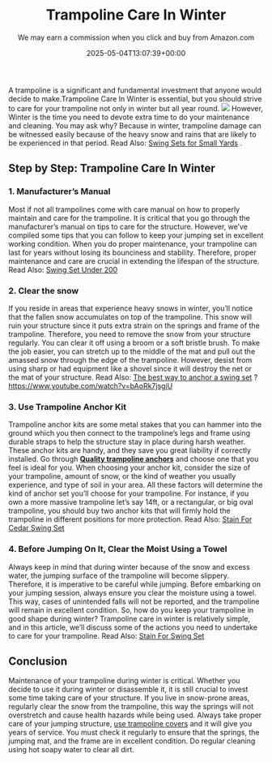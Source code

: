﻿---
author: We may earn a commission when you click and buy from Amazon.com
layout: post
title: Trampoline Care In Winter
date: '2025-05-04T13:07:39+00:00'
categories:
- Guide
tags: []
slug: /trampoline-care-in-winter/
lastmod: 2025-05-07T12:21:28+03:00
---

A trampoline is a significant and fundamental investment that anyone would decide to make.Trampoline Care In Winter is essential, but you should strive to care for your trampoline not only in winter but all year round.
![](/assets/img/img/)
However, Winter is the time you need to devote extra time to do your maintenance and cleaning.
You may ask why? Because in winter, trampoline damage can be witnessed easily because of the heavy snow and rains that are likely to be experienced in that period. Read Also:
[Swing Sets for Small Yards](https://pestpolicy.com/best-swing-sets-for-small-yards/)
.
## Step by Step: Trampoline Care In Winter
### 1. Manufacturer’s Manual
Most if not all trampolines come with care manual on how to properly maintain and care for the trampoline.
It is critical that you go through the manufacturer’s manual on tips to care for the structure. However, we’ve compiled some tips that you can follow to keep your jumping set in excellent working condition.
When you do proper maintenance, your trampoline can last for years without losing its bounciness and stability. Therefore, proper maintenance and care are crucial in extending the lifespan of the structure.
Read Also:
[Swing Set Under 200](https://pestpolicy.com/best-swing-set-under-200/)
### **2. Clear the snow**
If you reside in areas that experience heavy snows in winter, you’ll notice that the fallen snow accumulates on top of the trampoline. This snow will ruin your structure since it puts extra strain on the springs and frame of the trampoline.
Therefore, you need to remove the snow from your structure regularly. You can clear it off using a broom or a soft bristle brush.
To make the job easier, you can stretch up to the middle of the mat and pull out the amassed snow through the edge of the trampoline.
However, desist from using sharp or had equipment like a shovel since it will destroy the net or the mat of your structure. Read Also:
[The best way to anchor a swing set](https://pestpolicy.com/best-way-to-anchor-a-swing-set/)
?
https://www.youtube.com/watch?v=bAoRk7jsgjU
### **3. Use Trampoline Anchor Kit**
Trampoline anchor kits are some metal stakes that you can hammer into the ground which you then connect to the trampoline’s legs and frame using durable straps to help the structure stay in place during harsh weather.
These anchor kits are handy, and they save you great liability if correctly installed. Go through
[**Quality trampoline anchors**](https://pestpolicy.com/best-trampoline-anchors/)
and choose one that you feel is ideal for you.
When choosing your anchor kit, consider the size of your trampoline, amount of snow, or the kind of weather you usually experience, and type of soil in your area. All these factors will determine the kind of anchor set you’ll choose for your trampoline.
For instance, if you own a more massive trampoline let’s say 14ft, or a rectangular, or big oval trampoline, you should buy two anchor kits that will firmly hold the trampoline in different positions for more protection.
Read Also:
[Stain For Cedar Swing Set](https://pestpolicy.com/best-stain-for-cedar-swing-set/)
### **4. Before Jumping On It, Clear the Moist Using a Towel**
Always keep in mind that during winter because of the snow and excess water, the jumping surface of the trampoline will become slippery. Therefore, it is imperative to be careful while jumping.
Before embarking on your jumping session, always ensure you clear the moisture using a towel. This way, cases of unintended falls will not be reported, and the trampoline will remain in excellent condition.
So, how do you keep your trampoline in good shape during winter? Trampoline care in winter is relatively simple, and in this article, we’ll discuss some of the actions you need to undertake to care for your trampoline.
Read Also:
[Stain For Swing Set](https://pestpolicy.com/best-stain-for-swing-set/)
## Conclusion
Maintenance of your trampoline during winter is critical. Whether you decide to use it during winter or disassemble it, it is still crucial to invest some time taking care of your structure.
If you live in snow-prone areas, regularly clear the snow from the trampoline, this way the springs will not overstretch and cause health hazards while being used.
Always take proper care of your jumping structure,
[use trampoline covers](https://pestpolicy.com/trampoline-covers-for-winter/)
and it will give you years of service.
You must check it regularly to ensure that the springs, the jumping mat, and the frame are in excellent condition. Do regular cleaning using hot soapy water to clear all dirt.